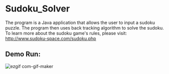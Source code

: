 # Sudoku_Solver

The program is a Java application that allows the user to input a sudoku puzzle.
The program then uses back tracking algorithm to solve the sudoku. To learn more about
the sudoku game's rules, please visit: http://www.sudoku-space.com/sudoku.php

## Demo Run:


![ezgif com-gif-maker](https://user-images.githubusercontent.com/83048295/128271031-472d255a-09f7-4ad7-8f98-f7f4e957527f.gif)



